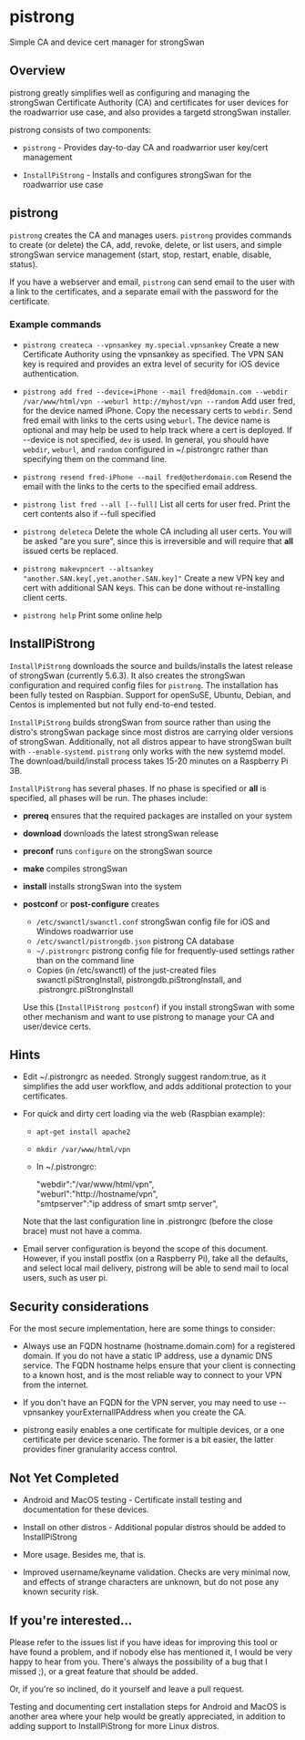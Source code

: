 # pistrong
Simple CA and device cert manager for strongSwan

## Overview

pistrong greatly simplifies well as configuring and managing
the strongSwan Certificate Authority (CA) and certificates for 
user devices for the roadwarrior use case, and also provides a targetd strongSwan
installer.

pistrong consists of two components:

* `pistrong` - Provides day-to-day CA and roadwarrior user key/cert management

* `InstallPiStrong` - Installs and configures strongSwan for the roadwarrior
use case

## pistrong

`pistrong` creates the CA and manages users. `pistrong` provides
commands to create (or delete) the CA, add, revoke, delete, or list
users, and simple strongSwan service management (start, stop, restart,
enable, disable, status).

If you have a webserver and email, `pistrong` can send email to the
user with a link to the certificates, and a separate email with the
password for the certificate. 

### Example commands

* `pistrong createca --vpnsankey my.special.vpnsankey`
    Create a new Certificate Authority using the vpnsankey as specified. The VPN SAN key is required and provides an extra level of security for iOS device authentication. 

* `pistrong add fred --device=iPhone --mail fred@domain.com --webdir /var/www/html/vpn --weburl http://myhost/vpn --random`
Add user fred, for the device named iPhone. Copy the necessary certs to `webdir`. Send fred email with links to the certs using `weburl`. The device name is optional and may help be used to help track where a cert is deployed. If --device is not specified, `dev` is used. In general, you should have `webdir`, `weburl`, and `random` configured in ~/.pistrongrc rather than specifying them on the command line.

* `pistrong resend fred-iPhone --mail fred@otherdomain.com` Resend the email with the links to the certs to the specified email address. 

* `pistrong list fred --all [--full]`
    List all certs for user fred. Print the cert contents also if --full specified

* `pistrong deleteca`
    Delete the whole CA including all user certs. You will be asked "are you sure", since this is irreversible and will require that **all** issued certs be replaced.

* `pistrong makevpncert --altsankey "another.SAN.key[,yet.another.SAN.key]"`
    Create a new VPN key and cert with additional SAN keys. This can be done without re-installing client certs.

* `pistrong help`
    Print some online help

## InstallPiStrong 

`InstallPiStrong` downloads the source and builds/installs the latest
release of strongSwan (currently 5.6.3). It also creates
the strongSwan configuration and required config files for `pistrong`. The
installation has been fully tested on Raspbian. Support for openSuSE,
Ubuntu, Debian, and Centos is implemented but not fully end-to-end
tested.

`InstallPiStrong` builds strongSwan from source rather than using the
distro's strongSwan package since most distros are carrying older
versions of strongSwan. Additionally, not all distros appear to have
strongSwan built with `--enable-systemd`. `pistrong` only works with the
new systemd model. The download/build/install process takes 15-20
minutes on a Raspberry Pi 3B.

`InstallPiStrong` has several phases. If no phase is specified or **all** is specified,
all phases will be run. The phases include:

* **prereq** ensures that the required packages are installed on your system
* **download** downloads the latest strongSwan release 
* **preconf** runs `configure` on the strongSwan source
* **make** compiles strongSwan
* **install** installs strongSwan into the system
* **postconf** or **post-configure** creates
    * `/etc/swanctl/swanctl.conf` strongSwan config file for iOS and Windows roadwarrior use
    * `/etc/swanctl/pistrongdb.json` pistrong CA database
    * `~/.pistrongrc` pistrong config file for frequently-used settings rather than on the command line
    * Copies (in /etc/swanctl) of the just-created files swanctl.piStrongInstall, pistrongdb.piStrongInstall, and .pistrongrc.piStrongInstall

    Use this (`InstallPiStrong postconf`) if you install strongSwan with some other mechanism and want to use pistrong to manage your CA and user/device certs.

## Hints

* Edit ~/.pistrongrc as needed. Strongly suggest random:true, as it
simplifies the add user workflow, and adds additional protection to your
certificates.

* For quick and dirty cert loading via the web (Raspbian example):

    * `apt-get install apache2`
    * `mkdir /var/www/html/vpn`
    * In ~/.pistrongrc:

        "webdir":"/var/www/html/vpn",  
        "weburl":"http://hostname/vpn",  
        "smtpserver":"ip address of smart smtp server",

    Note that the last configuration line in .pistrongrc (before the close brace) must not have a comma. 

* Email server configuration is beyond the scope of this
document. However, if you install postfix (on a Raspberry Pi), take all
the defaults, and select local mail delivery, pistrong will be able to
send mail to local users, such as user pi.

## Security considerations

For the most secure implementation, here are some things to consider:

* Always use an FQDN hostname (hostname.domain.com) for a registered domain. If you do not have a static IP address, use a dynamic DNS service. The FQDN hostname helps ensure that your client is connecting to a known host, and is the most reliable way to connect to your VPN from the internet.

* If you don't have an FQDN for the VPN server, you may need to use --vpnsankey yourExternalIPAddress when you create the CA. 

* pistrong easily enables a one certificate for multiple devices, or a one certificate per device scenario. The former is a bit easier, the latter provides finer granularity access control.

## Not Yet Completed

  * Android and MacOS testing - Certificate install testing and documentation for these devices.

  * Install on other distros - Additional popular distros should be added to InstallPiStrong

  * More usage. Besides me, that is. 

  * Improved username/keyname validation. Checks are very minimal now, and effects of strange characters are unknown, but do not pose any known security risk.

## If you're interested...

Please refer to the issues list if you have ideas for improving this tool or have found a problem, and if nobody else has mentioned it, I would be very happy to hear from you. There's always the possibility of a bug that I missed ;), or a great feature that should be added.

Or, if you're so inclined, do it yourself and leave a pull request.

Testing and documenting cert installation steps for Android and MacOS is another area where your help would be greatly appreciated, in addition to adding support to InstallPiStrong for more Linux distros.
